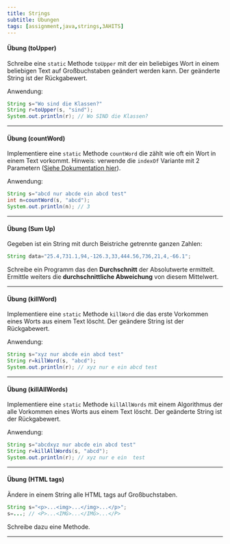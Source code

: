 ```yaml
---
title: Strings
subtitle: Übungen
tags: [assignment,java,strings,3AHITS]
---
```


#### Übung (toUpper)

Schreibe eine `static` Methode `toUpper` mit der ein beliebiges Wort in einem beliebigen Text auf Großbuchstaben geändert werden kann. Der geänderte String ist der Rückgabewert.

Anwendung:

```java
String s="Wo sind die Klassen?"
String r=toUpper(s, "sind");
System.out.println(r); // Wo SIND die Klassen?
```



---

#### Übung (countWord)

Implementiere eine `static` Methode `countWord` die zählt wie oft ein Wort in einem Text vorkommt. Hinweis: verwende die `indexOf` Variante mit 2 Parametern ([Siehe Dokumentation hier](https://docs.oracle.com/javase/7/docs/api/java/lang/String.html#indexOf(java.lang.String,%20int))). 

Anwendung:

```java
String s="abcd nur abcde ein abcd test"
int n=countWord(s, "abcd");
System.out.println(n); // 3
```



---

#### Übung (Sum Up)

Gegeben ist ein String mit durch Beistriche getrennte ganzen Zahlen:

```java
String data="25.4,731.1,94,-126.3,33,444.56,736,21,4,-66.1";
```

Schreibe ein Programm das den **Durchschnitt** der Absolutwerte ermittelt. Ermittle weiters die **durchschnittliche Abweichung** von diesem Mittelwert.



---

#### Übung (killWord)

Implementiere eine `static` Methode `killWord` die das erste Vorkommen eines Worts aus einem Text löscht. Der geändere String ist der Rückgabewert.

Anwendung:

```java
String s="xyz nur abcde ein abcd test"
String r=killWord(s, "abcd");
System.out.println(r); // xyz nur e ein abcd test
```

---

#### Übung (killAllWords)

Implementiere eine `static` Methode `killAllWords` mit einem Algorithmus der alle Vorkommen eines Worts aus einem Text löscht. Der geänderte String ist der Rückgabewert.

Anwendung:

```java
String s="abcdxyz nur abcde ein abcd test"
String r=killAllWords(s, "abcd");
System.out.println(r); // xyz nur e ein  test
```

---

#### Übung (HTML tags)


Ändere in einem String alle HTML tags auf Großbuchstaben.

```java
String s="<p>...<img>...</img>...</p>";
s=...; // <P>...<IMG>...</IMG>...</P>
```

Schreibe dazu eine Methode.

---

